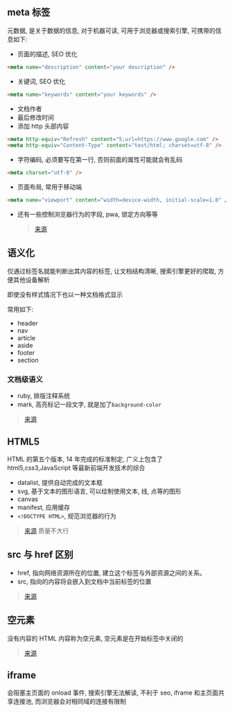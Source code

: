 ## meta 标签

元数据, 是关于数据的信息, 对于机器可读, 可用于浏览器或搜索引擎, 可携带的信息如下:

- 页面的描述, SEO 优化

```html
<meta name="description" content="your description" />
```

- 关键词, SEO 优化

```html
<meta name="keywords" content="your keywords" />
```

- 文档作者
- 最后修改时间
- 添加 http 头部内容

```html
<meta http-equiv="Refresh" content="5;url=https://www.google.com" />
<meta http-equiv="Content-Type" content="text/html; charset=utf-8" />
```

- 字符编码, 必须要写在第一行, 否则前面的属性可能就会有乱码

```html
<meta charset="utf-8" />
```

- 页面布局, 常用于移动端

```html
<meta name="viewport" content="width=device-width, initial-scale=1.0" />
```

- 还有一些控制浏览器行为的字段, pwa, 锁定方向等等
  > [来源](https://blog.csdn.net/yc123h/article/details/51356143)

## 语义化

仅通过标签名就能判断出其内容的标签, 让文档结构清晰, 搜索引擎更好的爬取, 方便其他设备解析

即使没有样式情况下也以一种文档格式显示

常用如下:

- header
- nav
- article
- aside
- footer
- section

### 文档级语义

- ruby, 排版注释系统
- mark, 高亮标记一段文字, 就是加了`background-color`

> [来源](https://segmentfault.com/a/1190000013901244)

## HTML5

HTML 的第五个版本, 14 年完成的标准制定, 广义上包含了 html5,css3,JavaScript 等最新前端开发技术的综合

- datalist, 提供自动完成的文本框
- svg, 基于文本的图形语言, 可以绘制使用文本, 线, 点等的图形
- canvas
- manifest, 应用缓存
- `<!DOCTYPE HTML>`, 规范浏览器的行为

> [来源](https://www.jianshu.com/p/e6e714eff7d5) 质量不大行

## src 与 href 区别

- href, 指向网络资源所在的位置, 建立这个标签与外部资源之间的关系。
- src, 指向的内容将会嵌入到文档中当前标签的位置

> [来源](https://www.jianshu.com/p/dadbb8f8a952)

## 空元素

没有内容的 HTML 内容称为空元素, 空元素是在开始标签中关闭的

> [来源](https://developer.mozilla.org/zh-CN/docs/Glossary/%E7%A9%BA%E5%85%83%E7%B4%A0)

## iframe

会阻塞主页面的 onload 事件, 搜索引擎无法解读, 不利于 seo, iframe 和主页面共享连接池, 而浏览器会对相同域的连接有限制
